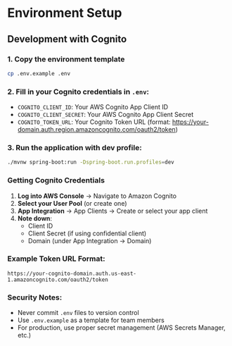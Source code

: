 # Environment Setup

## Development with Cognito

### 1. Copy the environment template
```bash
cp .env.example .env
```

### 2. Fill in your Cognito credentials in `.env`:
- `COGNITO_CLIENT_ID`: Your AWS Cognito App Client ID
- `COGNITO_CLIENT_SECRET`: Your AWS Cognito App Client Secret  
- `COGNITO_TOKEN_URL`: Your Cognito Token URL (format: https://your-domain.auth.region.amazoncognito.com/oauth2/token)

### 3. Run the application with dev profile:
```bash
./mvnw spring-boot:run -Dspring-boot.run.profiles=dev
```

### Getting Cognito Credentials

1. **Log into AWS Console** → Navigate to Amazon Cognito
2. **Select your User Pool** (or create one)
3. **App Integration** → App Clients → Create or select your app client
4. **Note down**:
   - Client ID
   - Client Secret (if using confidential client)
   - Domain (under App Integration → Domain)

### Example Token URL Format:
```
https://your-cognito-domain.auth.us-east-1.amazoncognito.com/oauth2/token
```

### Security Notes:
- Never commit `.env` files to version control
- Use `.env.example` as a template for team members
- For production, use proper secret management (AWS Secrets Manager, etc.)